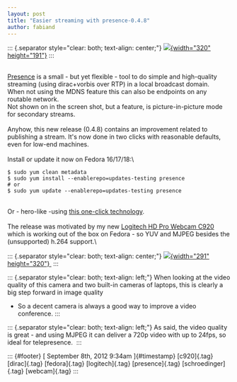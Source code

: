```yaml
---
layout: post
title: "Easier streaming with presence-0.4.8"
author: fabiand
---
```




::: {.separator style="clear: both; text-align: center;"}
[![](http://2.bp.blogspot.com/-5OqZ5QdKSJ4/UEZM3DlS2jI/AAAAAAAAAIY/uSM2Du5jVTc/s320/Bildschirmfoto+am+2012-09-04+20:45:06.png){width="320"
height="191"}](http://2.bp.blogspot.com/-5OqZ5QdKSJ4/UEZM3DlS2jI/AAAAAAAAAIY/uSM2Du5jVTc/s1600/Bildschirmfoto+am+2012-09-04+20:45:06.png)
:::

\
[Presence](http://dummdida.blogspot.de/p/presence.html) is a small - but
yet flexible - tool to do simple and high-quality streaming (using
dirac+vorbis over RTP) in a local broadcast domain.\
When not using the MDNS feature this can also be endpoints on any
routable network.\
Not shown on in the screen shot, but a feature, is picture-in-picture
mode for secondary streams.\
\
Anyhow, this new release (0.4.8) contains an improvement related to
publishing a stream. It's now done in two clicks with reasonable
defaults, even for low-end machines.\
\
Install or update it now on Fedora 16/17/18:\

    $ sudo yum clean metadata
    $ sudo yum install --enablerepo=updates-testing presence
    # or
    $ sudo yum update --enablerepo=updates-testing presence

\
Or - hero-like -using [this one-click
technology](https://admin.fedoraproject.org/pkgdb/applications/Presence).\
\
The release was motivated by my new [Logitech HD Pro Webcam
C920](http://www.logitech.com/de-de/webcam-communications/webcams/hd-pro-webcam-c920)
which is working out of the box on Fedora - so YUV and MJPEG besides the
(unsupported) h.264 support.\

::: {.separator style="clear: both; text-align: center;"}
[![](http://www.logitech.com/assets/41864/2/hd-pro-webcam-c920-feature-image.png){width="291"
height="320"} ](http://www.logitech.com/assets/41864/2/hd-pro-webcam-c920-feature-image.png)
:::

::: {.separator style="clear: both; text-align: left;"}
When looking at the video quality of this camera and two built-in
cameras of laptops, this is clearly a big step forward in image quality
- So a decent camera is always a good way to improve a video conference.
:::

::: {.separator style="clear: both; text-align: left;"}
As said, the video quality is great - and using MJPEG it can deliver a
720p video with up to 24fps, so ideal for telepresence. 
:::

::: {#footer}
[ September 8th, 2012 9:34am ]{#timestamp} [c920]{.tag} [dirac]{.tag}
[fedora]{.tag} [logitech]{.tag} [presence]{.tag} [schroedinger]{.tag}
[webcam]{.tag}
:::
